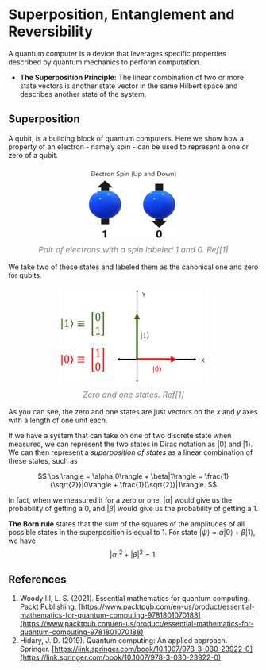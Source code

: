 # Superposition, Entanglement and Reversibility

A quantum computer is a device that leverages specific properties described by quantum mechanics to perform computation.

*   **The Superposition Principle:** The linear combination of two or more state vectors is another state vector in the same Hilbert space and describes another state of the system.

## Superposition

A qubit, is a building block of quantum computers. Here we show how a property of an electron - namely spin - can be used to represent a one or zero of a qubit.

<div style="text-align: center;">
    <img src="../../quantum_mechanics/images/electron_spin.png" alt="electron_spin" style="width: 200px; height: 150px;">
    <p style="font-size: 16px; font-style: italic; color: gray; margin-top: 5px;">
        Pair of electrons with a spin labeled 1 and 0. Ref[1]
    </p>
</div>

We take two of these states and labeled them as the canonical one and zero for qubits.

<div style="text-align: center;">
    <img src="../../quantum_mechanics/images/zero_and_one_states.png" alt="zero_and_one_states" style="width: 300px; height: 200px;">
    <p style="font-size: 16px; font-style: italic; color: gray; margin-top: 5px;">
        Zero and one states. Ref[1]
    </p>
</div>

As you can see, the zero and one states are just vectors on the $x$ and $y$ axes with a length of one unit each. 

If we have a system that can take on one of two discrete state when measured, we can represent the two states in Dirac notation as $|0\rangle$ and $|1\rangle$. We can then represent a *superposition of states* as a linear combination of these states, such as 

$$
\psi\rangle = \alpha|0\rangle + \beta|1\rangle = \frac{1}{\sqrt{2}}|0\rangle + \frac{1}{\sqrt{2}}|1\rangle.
$$

In fact, when we measured it for a zero or one, $|\alpha|$ would give us the probability of getting a $0$, and $|\beta|$ would give us the probability of getting a $1$.

**The Born rule** states that the sum of the squares of the amplitudes of all possible states in the superposition is equal to 1. For state $|\psi\rangle = \alpha|0\rangle + \beta|1\rangle$, we have 
$$
|\alpha|^{2} + |\beta|^{2} = 1.
$$


## References
1.  Woody III, L. S. (2021). Essential mathematics for quantum computing. Packt Publishing. [https://www.packtpub.com/en-us/product/essential-mathematics-for-quantum-computing-9781801070188](https://www.packtpub.com/en-us/product/essential-mathematics-for-quantum-computing-9781801070188)
2.  Hidary, J. D. (2019). Quantum computing: An applied approach. Springer. [https://link.springer.com/book/10.1007/978-3-030-23922-0](https://link.springer.com/book/10.1007/978-3-030-23922-0)